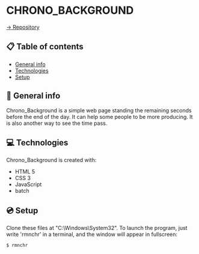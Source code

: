 # CHRONO_BACKGROUND

[-> Repository](https://github.com/SimonDuperray/ot_Chrono-background)

## :clipboard: Table of contents
* [General info](#general-info)
* [Technologies](#technologies)
* [Setup](#setup)

## :page_facing_up: General info
Chrono_Background is a simple web page standing the remaining seconds before the end of the day. It can help some people to be more producing. It is also another way to see the time pass.
	
## :computer: Technologies
Chrono_Background is created with:
* HTML 5 
* CSS 3
* JavaScript
* batch
	
## :cd: Setup
Clone these files at "C:\Windows\System32\".
To launch the program, just write 'rmnchr' in a terminal, and the window will appear in fullscreen:
```bat
$ rmnchr
```
